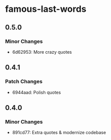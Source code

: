 # famous-last-words

## 0.5.0

### Minor Changes

- 6d62953: More crazy quotes

## 0.4.1

### Patch Changes

- 6944aad: Polish quotes

## 0.4.0

### Minor Changes

- 891cd77: Extra quotes & modernize codebase

